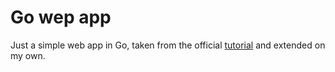 # Go wep app

Just a simple web app in Go, taken from the official
[tutorial](https://golang.org/doc/articles/wiki/) and extended on my own.
